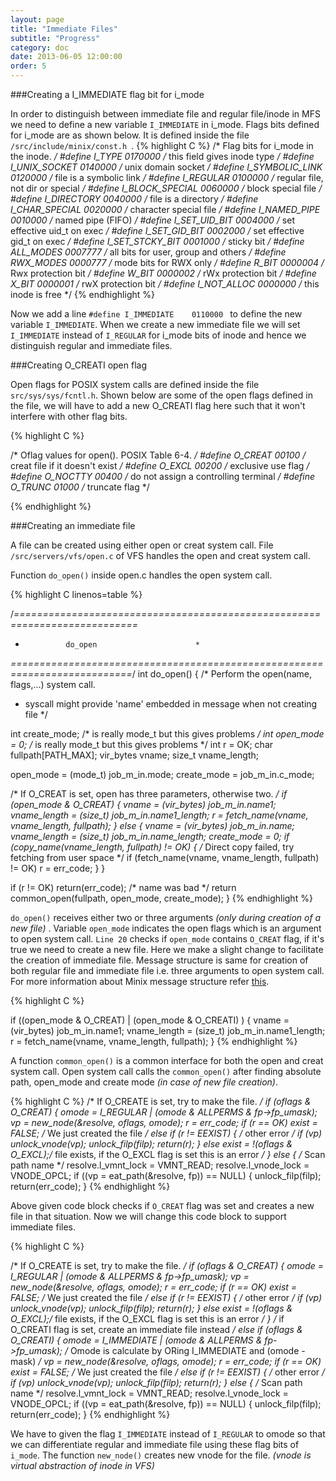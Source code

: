 ```yaml
---
layout: page
title: "Immediate Files"
subtitle: "Progress"
category: doc
date: 2013-06-05 12:00:00
order: 5
---
```


###Creating a I_IMMEDIATE flag bit for i_mode 

In order to distinguish between immediate file and regular file/inode in MFS we need to define a new variable `I_IMMEDIATE` in i_mode. Flags bits defined for i_mode are as shown below. It is defined inside the file `/src/include/minix/const.h `.
{% highlight C %}
/* Flag bits for i_mode in the inode. */
#define I_TYPE          0170000	/* this field gives inode type */
#define I_UNIX_SOCKET	0140000 /* unix domain socket */
#define I_SYMBOLIC_LINK 0120000	/* file is a symbolic link */
#define I_REGULAR       0100000	/* regular file, not dir or special */
#define I_BLOCK_SPECIAL 0060000	/* block special file */
#define I_DIRECTORY     0040000	/* file is a directory */
#define I_CHAR_SPECIAL  0020000	/* character special file */
#define I_NAMED_PIPE    0010000	/* named pipe (FIFO) */
#define I_SET_UID_BIT   0004000	/* set effective uid_t on exec */
#define I_SET_GID_BIT   0002000	/* set effective gid_t on exec */
#define I_SET_STCKY_BIT 0001000	/* sticky bit */ 
#define ALL_MODES       0007777	/* all bits for user, group and others */
#define RWX_MODES       0000777	/* mode bits for RWX only */
#define R_BIT           0000004	/* Rwx protection bit */
#define W_BIT           0000002	/* rWx protection bit */
#define X_BIT           0000001	/* rwX protection bit */
#define I_NOT_ALLOC     0000000	/* this inode is free */
{% endhighlight %}

Now we add a line `#define I_IMMEDIATE    0110000 ` to define the new variable `I_IMMEDIATE`. When we create a new immediate file we will set `I_IMMEDIATE` instead of `I_REGULAR` for i_mode bits of inode and hence we distinguish regular and immediate files.

###Creating O_CREATI open flag

Open flags for POSIX system calls are defined inside the file ` src/sys/sys/fcntl.h `. Shown below are some of the open flags defined in the file, we will have to add a new O_CREATI flag here such that it won't interfere with other flag bits.

{% highlight C %}

/* Oflag values for open().  POSIX Table 6-4. */
#define O_CREAT        00100	/* creat file if it doesn't exist */
#define O_EXCL         00200	/* exclusive use flag */
#define O_NOCTTY       00400	/* do not assign a controlling terminal */
#define O_TRUNC        01000	/* truncate flag */

{% endhighlight %}

###Creating an immediate file

A file can be created using either open or creat system call. File `/src/servers/vfs/open.c` of VFS handles the open and creat system call.

Function `do_open()` inside open.c handles the open system call.

{% highlight C linenos=table %}

/*===========================================================================*
 *				do_open					     *
 *===========================================================================*/
int do_open()
{
/* Perform the open(name, flags,...) system call.
 * syscall might provide 'name' embedded in message when not creating file */

  int create_mode;		/* is really mode_t but this gives problems */
  int open_mode = 0;		/* is really mode_t but this gives problems */
  int r = OK;
  char fullpath[PATH_MAX];
  vir_bytes vname;
  size_t vname_length;

  open_mode = (mode_t) job_m_in.mode;
  create_mode = job_m_in.c_mode;

  /* If O_CREAT is set, open has three parameters, otherwise two. */
  if (open_mode & O_CREAT) {
	vname = (vir_bytes) job_m_in.name1;
	vname_length = (size_t) job_m_in.name1_length;
	r = fetch_name(vname, vname_length, fullpath);
  } else {
	vname = (vir_bytes) job_m_in.name;
	vname_length = (size_t) job_m_in.name_length;
	create_mode = 0;
	if (copy_name(vname_length, fullpath) != OK) {
		/* Direct copy failed, try fetching from user space */
		if (fetch_name(vname, vname_length, fullpath) != OK)
			r = err_code;
	}
  }

  if (r != OK) return(err_code); /* name was bad */
  return common_open(fullpath, open_mode, create_mode);
}
{% endhighlight %}

`do_open()` receives either two or three arguments *(only during creation of a new file)* . Variable `open_mode` indicates the open flags which is an argument to open system call. `Line 20` checks if `open_mode` contains `O_CREAT` flag, if it's true we need to create a new file. Here we make a slight change to facilitate the creation of immediate file. Message structure is same for creation of both regular file and immediate file i.e. three arguments to open system call. For more information about Minix message structure refer [this](../ref/message.html).

{% highlight C %}

  if ((open_mode & O_CREAT) | (open_mode & O_CREATI) ) {
	vname = (vir_bytes) job_m_in.name1;
	vname_length = (size_t) job_m_in.name1_length;
	r = fetch_name(vname, vname_length, fullpath);
  }
{% endhighlight %}
 
A function `common_open()` is a common interface for both the open and creat system call. Open system call calls the `common_open()`  after finding absolute path,  open_mode and create mode *(in case of new file creation)*.

{% highlight C  %}
  /* If O_CREATE is set, try to make the file. */
  if (oflags & O_CREAT) {
        omode = I_REGULAR | (omode & ALLPERMS & fp->fp_umask);
    vp = new_node(&resolve, oflags, omode);
    r = err_code;
    if (r == OK) exist = FALSE;   /* We just created the file */
    else if (r != EEXIST) {     /* other error */
        if (vp) unlock_vnode(vp);
        unlock_filp(filp);
        return(r);
    }
    else exist = !(oflags & O_EXCL);/* file exists, if the O_EXCL
                      flag is set this is an error */
  } else {
    /* Scan path name */
    resolve.l_vmnt_lock = VMNT_READ;
    resolve.l_vnode_lock = VNODE_OPCL;
    if ((vp = eat_path(&resolve, fp)) == NULL) {
        unlock_filp(filp);
        return(err_code);
    }
{% endhighlight %}

Above given code block checks if `O_CREAT` flag was set and creates a new file in that situation. Now we will change this code block to support immediate files.

{% highlight C %}

  /* If O_CREATE is set, try to make the file. */
  if (oflags & O_CREAT) {
        omode = I_REGULAR | (omode & ALLPERMS & fp->fp_umask);
    vp = new_node(&resolve, oflags, omode);
    r = err_code;
    if (r == OK) exist = FALSE;   /* We just created the file */
    else if (r != EEXIST) {     /* other error */
        if (vp) unlock_vnode(vp);
        unlock_filp(filp);
        return(r);
    	}
    	else exist = !(oflags & O_EXCL);/* file exists, if the O_EXCL flag is set this is an error */
  } 
  /* if O_CREATI flag is set, create an immediate file instead */
  else if (oflags & O_CREATI) {
        omode = I_IMMEDIATE | (omode & ALLPERMS & fp->fp_umask); 
        /* Omode is calculate by ORing I_IMMEDIATE and (omode - mask) */
	vp = new_node(&resolve, oflags, omode);
    r = err_code;
    if (r == OK) exist = FALSE;   /* We just created the file */
    else if (r != EEXIST) {     /* other error */
        if (vp) unlock_vnode(vp);
        unlock_filp(filp);
        return(r);
    }
  else {
      /* Scan path name */
    resolve.l_vmnt_lock = VMNT_READ;
    resolve.l_vnode_lock = VNODE_OPCL;
    if ((vp = eat_path(&resolve, fp)) == NULL) {
        unlock_filp(filp);
        return(err_code);
    }
{% endhighlight %}

We have to given the flag `I_IMMEDIATE` instead of `I_REGULAR` to omode so that we can differentiate regular and immediate file using these flag bits of `i_mode`. The function `new_node()` creates new vnode for the file. *(vnode is virtual abstraction of inode in VFS)*

